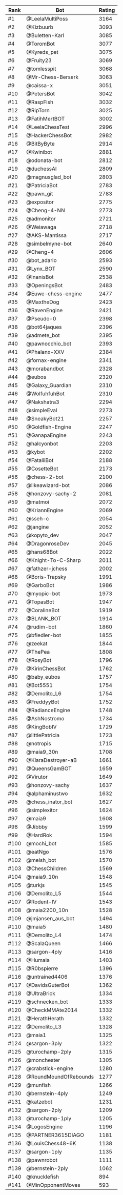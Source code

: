 Rank|Bot|Rating
---|---|---
#1|@LeelaMultiPoss|3164
#2|@Kizbuurb|3093
#3|@Buletten-Karl|3085
#4|@ToromBot|3077
#5|@Kyreds_pet|3075
#6|@Fruity23|3069
#7|@tomlesspit|3068
#8|@Mr-Chess-Berserk|3063
#9|@caissa-x|3051
#10|@PetersBot|3042
#11|@RaspFish|3032
#12|@RipTorn|3025
#13|@FatihMertBOT|3002
#14|@LeelaChessTest|2996
#15|@HackerChessBot|2982
#16|@BitByByte|2914
#17|@Kwinibot|2881
#18|@odonata-bot|2812
#19|@duchessAI|2809
#20|@magnusglad_bot|2803
#21|@PatriciaBot|2783
#22|@pawn_git|2783
#23|@expositor|2775
#24|@Cheng-4-NN|2773
#25|@admonitor|2721
#26|@Weiawaga|2718
#27|@AKS-Mantissa|2717
#28|@simbelmyne-bot|2640
#29|@Cheng-4|2606
#30|@bot_adario|2593
#31|@Lynx_BOT|2590
#32|@InanisBot|2538
#33|@OpeningsBot|2483
#34|@Euwe-chess-engine|2477
#35|@MaxtheDog|2423
#36|@RavenEngine|2421
#37|@Pseudo-0|2398
#38|@bot64jaques|2396
#39|@admete_bot|2395
#40|@pawnocchio_bot|2393
#41|@Phalanx-XXV|2384
#42|@fornax-engine|2341
#43|@morabandbot|2328
#44|@eubos|2320
#45|@Galaxy_Guardian|2310
#46|@WolfuhfuhBot|2310
#47|@Nakshatra3|2294
#48|@simpleEval|2273
#49|@SneakyBot21|2257
#50|@Goldfish-Engine|2247
#51|@GanapaEngine|2243
#52|@halcyonbot|2203
#53|@kybot|2202
#54|@FataliiBot|2188
#55|@CosetteBot|2173
#56|@chess-2-bot|2100
#57|@likeawizard-bot|2086
#58|@honzovy-sachy-2|2081
#59|@matmoi|2072
#60|@KriannEngine|2069
#61|@sseh-c|2054
#62|@jangine|2052
#63|@kopyto_dev|2047
#64|@DragonroseDev|2045
#65|@hans68Bot|2022
#66|@Knight-To-C-Sharp|2011
#67|@fathzer-jchess|2002
#68|@Boris-Trapsky|1991
#69|@GarboBot|1986
#70|@myopic-bot|1973
#71|@TopasBot|1947
#72|@CoralineBot|1919
#73|@BLANK_BOT|1914
#74|@rudim-bot|1860
#75|@bfiedler-bot|1855
#76|@zeekat|1844
#77|@ThePea|1808
#78|@RosyBot|1796
#79|@KirinChessBot|1762
#80|@baby_eubos|1757
#81|@Bot5551|1754
#82|@Demolito_L6|1754
#83|@FreddyyBot|1752
#84|@RadianceEngine|1748
#85|@AshNostromo|1734
#86|@KingBobIV|1729
#87|@littlePatricia|1723
#88|@notropis|1715
#89|@maia9_30n|1708
#90|@KlaraDestroyer-aB|1661
#91|@QueensGamBOT|1659
#92|@Virutor|1649
#93|@honzovy-sachy|1637
#94|@alphaminustwo|1632
#95|@chess_inator_bot|1627
#96|@simplexitor|1624
#97|@maia9|1608
#98|@Jibbby|1599
#99|@HardRok|1594
#100|@mochi_bot|1585
#101|@eatNgo|1576
#102|@melsh_bot|1570
#103|@ChessChildren|1569
#104|@maia9_10n|1548
#105|@turkjs|1545
#106|@Demolito_L5|1544
#107|@Rodent-IV|1543
#108|@maia2200_10n|1528
#109|@jmjansen_aus_bot|1494
#110|@maia5|1480
#111|@Demolito_L4|1474
#112|@ScalaQueen|1466
#113|@sargon-4ply|1416
#114|@Humaia|1403
#115|@R0bspierre|1396
#116|@untrained4406|1376
#117|@DavidsGuterBot|1362
#118|@UltraBrick|1334
#119|@schnecken_bot|1333
#120|@CheckMMAte2014|1332
#121|@HerathHerath|1332
#122|@Demolito_L3|1328
#123|@maia1|1325
#124|@sargon-3ply|1322
#125|@turochamp-2ply|1315
#126|@monchester|1305
#127|@crabstick-engine|1280
#128|@RoundMoundOfRebounds|1277
#129|@munfish|1266
#130|@bernstein-4ply|1249
#131|@katzebot|1231
#132|@sargon-2ply|1209
#133|@turochamp-1ply|1205
#134|@LogosEngine|1196
#135|@PARTNER3615DIAGO|1181
#136|@LouisChess48-6K|1138
#137|@sargon-1ply|1135
#138|@pawnrobot|1111
#139|@bernstein-2ply|1062
#140|@knucklefish|894
#141|@MinOpponentMoves|593
